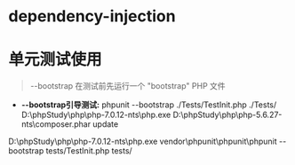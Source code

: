 # dependency-injection



# 单元测试使用
  
> --bootstrap 在测试前先运行一个 "bootstrap" PHP 文件
* **--bootstrap引导测试:** phpunit --bootstrap ./Tests/TestInit.php ./Tests/
D:\phpStudy\php\php-7.0.12-nts\php.exe D:\phpStudy\php\php-5.6.27-nts\composer.phar update
  
D:\phpStudy\php\php-7.0.12-nts\php.exe vendor\phpunit\phpunit\phpunit --bootstrap tests/TestInit.php tests/